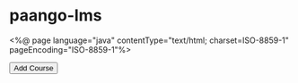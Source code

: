 # paango-lms
<%@ page language="java" contentType="text/html; charset=ISO-8859-1"
    pageEncoding="ISO-8859-1"%>
<!DOCTYPE html PUBLIC "-//W3C//DTD HTML 4.01 Transitional//EN" "http://www.w3.org/TR/html4/loose.dtd">
<html>
<head>
<meta http-equiv="Content-Type" content="text/html; charset=ISO-8859-1">
<title>Insert title here</title>
 
</head>
<body >

<form method="post" action="addcourse.jsp">
<input 	type="submit" value="Add Course">
</form>
 


 <script type="text/javascript" src="http://localhost:8080/lms/Courses"> 
 function getCourses()
 {
	 var xhr= new XMLHttpRequest();
	 xhr.onreadystatechange=function (){
	 if(xhr.readyState==4)
		 {
		 var res=xhr.responseText;
		 var place=res.split(', ');
		 document.getElementById("cname").value=place[0];}
	 }
	 var req= new HttpServletRequest();
	 var res= new HttpServletResponse();
	 
	 xhr.open("GET",doGet(req ,res),true);
		 xhr.send(null);
		 
	 
	 

 }
 
